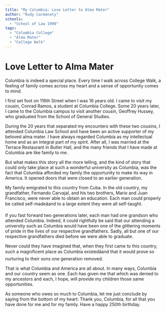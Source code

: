 ```yaml
---
title: "My Columbia: Love Letter to Alma Mater"
author: "Rudy Carmenaty"
schools:
  - "School of Law 1990"
tags:
  - "Columbia College"
  - "Alma Mater"
  - "College Walk"
---
```


# Love Letter to Alma Mater

Columbia is indeed a special place. Every time I walk across College Walk, a feeling of family comes across my heart and a sense of opportunity comes to mind.

I first set foot on 116th Street when I was 16 years old. I came to visit my cousin, Conrad Ramos, a student at Columbia College. Some 20 years later, I came to the Columbia campus to visit another cousin, Geoffrey Hussey, who graduated from the School of General Studies.

During the 20 years that separated my encounters with these two cousins, I attended Columbia Law School and have been an active supporter of my beloved alma mater. I have always regarded Columbia as my intellectual home and as an integral part of my spirit. After all, I was married at the Terrace Restaurant in Butler Hall, and the many friends that I have made at Columbia are like family to me.

But what makes this story all the more telling, and the kind of story that could only take place at such a wonderful university as Columbia, was the fact that Columbia afforded my family the opportunity to make its way in America. It opened doors that were closed to an earlier generation.

My family emigrated to this country from Cuba. In the old country, my grandfather, Fernando Carvajal, and his two brothers, Mario and Juan Francisco, were never able to obtain an education. Each man could properly be called self-madeâand to a large extent they were all self-taught.

If you fast forward two generations later, each man had one grandson who attended Columbia. Indeed, it could rightfully be said that our attending a university such as Columbia would have been one of the glittering moments of pride in the lives of our respective grandfathers. Sadly, all but one of our respective grandfathers died before we were able to graduate.

Never could they have imagined that, when they first came to this country, such a magnificent place as Columbia existedâand that it would prove so nurturing to their sons one generation removed.

That is what Columbia and America are all about. In many ways, Columbia and our country seem as one. Each has given me that which was denied to my ancestors and each, I hope, will provide my children those same opportunities.

As someone who owes so much to Columbia, let me just conclude by saying from the bottom of my heart: Thank you, Columbia, for all that you have done for me and for my family. Have a happy 250th birthday.
